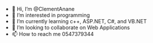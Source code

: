 - 👋 Hi, I’m @ClementAnane
- 👀 I’m interested in programming
- 🌱 I’m currently learning c++, ASP.NET, C#, and VB.NET 
- 💞️ I’m looking to collaborate on Web Applications
- 📫 How to reach me 0547379344

<!---
ClementAnane/ClementAnane is a ✨ special ✨ repository because its `README.md` (this file) appears on your GitHub profile.
You can click the Preview link to take a look at your changes.
--->
